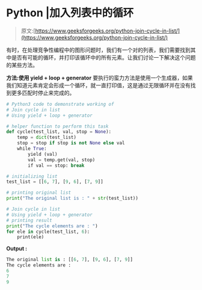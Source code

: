 # Python |加入列表中的循环

> 原文:[https://www.geeksforgeeks.org/python-join-cycle-in-list/](https://www.geeksforgeeks.org/python-join-cycle-in-list/)

有时，在处理竞争性编程中的图形问题时，我们有一个对的列表，我们需要找到其中是否有可能的循环，并打印该循环中的所有元素。让我们讨论一下解决这个问题的某些方法。

**方法:使用 yield + loop + generator**
要执行的蛮力方法是使用一个生成器，如果我们知道元素肯定会形成一个循环，就一直打印值，这是通过无限循环并在没有找到更多匹配时停止来完成的。

```py
# Python3 code to demonstrate working of
# Join cycle in list
# Using yield + loop + generator

# helper function to perform this task 
def cycle(test_list, val, stop = None):
    temp = dict(test_list)
    stop = stop if stop is not None else val
    while True:
        yield (val)
        val = temp.get(val, stop)
        if val == stop: break

# initializing list
test_list = [[6, 7], [9, 6], [7, 9]]

# printing original list
print("The original list is : " + str(test_list))

# Join cycle in list
# Using yield + loop + generator
# printing result
print("The cycle elements are : ")
for ele in cycle(test_list, 6):
    print(ele)
```

**Output :**

```py
The original list is : [[6, 7], [9, 6], [7, 9]]
The cycle elements are : 
6
7
9

```